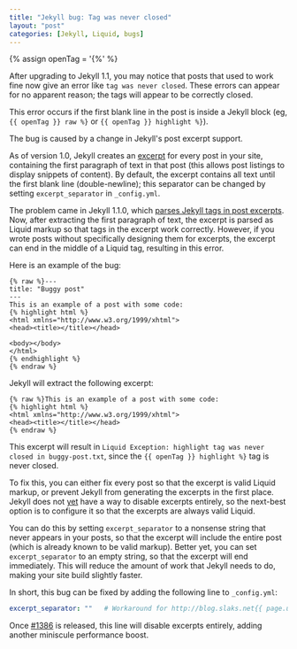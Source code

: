 ```yaml
---
title: "Jekyll bug: Tag was never closed"
layout: "post"
categories: [Jekyll, Liquid, bugs]
---
```


{% assign openTag = '{%' %}

After upgrading to Jekyll 1.1, you may notice that posts that used to work fine now give an error like `tag was never closed`.  These errors can appear for no apparent reason; the tags will appear to be correctly closed.

This error occurs if the first blank line in the post is inside a Jekyll block (eg, `{{ openTag }} raw %}` or `{{ openTag }} highlight %}`). 

The bug is caused by a change in Jekyll's post excerpt support.

As of version 1.0, Jekyll creates an [excerpt](https://github.com/mojombo/jekyll/issues/837) for every post in your site, containing the first paragraph of text in that post (this allows post listings to display snippets of content).  By default, the excerpt contains all text until the first blank line (double-newline); this separator can be changed by setting `excerpt_separator` in `_config.yml`.

The problem came in Jekyll 1.1.0, which [parses Jekyll tags in post excerpts](https://github.com/mojombo/jekyll/pull/1302).  Now, after extracting the first paragraph of text, the excerpt is parsed as Liquid markup so that tags in the excerpt work correctly.  However, if you wrote posts without specifically designing them for excerpts, the excerpt can end in the middle of a Liquid tag, resulting in this error.

Here is an example of the bug:


```liquid
{% raw %}---
title: "Buggy post"
---
This is an example of a post with some code:
{% highlight html %}
<html xmlns="http://www.w3.org/1999/xhtml">
<head><title></title></head>

<body></body>
</html>
{% endhighlight %}
{% endraw %}
```

Jekyll will extract the following excerpt:

```liquid
{% raw %}This is an example of a post with some code:
{% highlight html %}
<html xmlns="http://www.w3.org/1999/xhtml">
<head><title></title></head>
{% endraw %}
```

This excerpt will result in `Liquid Exception: highlight tag was never closed in buggy-post.txt`, since the `{{ openTag }} highlight %}` tag is never closed.

To fix this, you can either fix every post so that the excerpt is valid Liquid markup, or prevent Jekyll from generating the excerpts in the first place.  
Jekyll does not [yet](https://github.com/mojombo/jekyll/pull/1386) have a way to disable excerpts entirely, so the next-best option is to configure it so that the excerpts are always valid Liquid.

You can do this by setting `excerpt_separator` to a nonsense string that never appears in your posts, so that the excerpt will include the entire post (which is already known to be valid markup).
Better yet, you can set `excerpt_separator` to an empty string, so that the excerpt will end immediately.  This will reduce the amount of work that Jekyll needs to do, making your site build slightly faster.

In short, this bug can be fixed by adding the following line to `_config.yml`:

```yaml
excerpt_separator: ""   # Workaround for http://blog.slaks.net{{ page.url }}
```

Once [#1386](https://github.com/mojombo/jekyll/pull/1386) is released, this line will disable excerpts entirely, adding another miniscule performance boost.